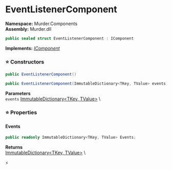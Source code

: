 # EventListenerComponent

**Namespace:** Murder.Components \
**Assembly:** Murder.dll

```csharp
public sealed struct EventListenerComponent : IComponent
```

**Implements:** _[IComponent](../..//Bang/Components/IComponent.html)_

### ⭐ Constructors
```csharp
public EventListenerComponent()
```

```csharp
public EventListenerComponent(ImmutableDictionary<TKey, TValue> events)
```

**Parameters** \
`events` [ImmutableDictionary\<TKey, TValue\>](https://learn.microsoft.com/en-us/dotnet/api/System.Collections.Immutable.ImmutableDictionary-2?view=net-7.0) \

### ⭐ Properties
#### Events
```csharp
public readonly ImmutableDictionary<TKey, TValue> Events;
```

**Returns** \
[ImmutableDictionary\<TKey, TValue\>](https://learn.microsoft.com/en-us/dotnet/api/System.Collections.Immutable.ImmutableDictionary-2?view=net-7.0) \


⚡